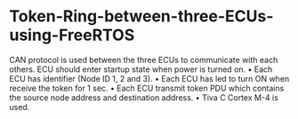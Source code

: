 # Token-Ring-between-three-ECUs-using-FreeRTOS
CAN protocol is used between the three ECUs to communicate with each others. ECU should enter startup state when power is turned on.
•	Each ECU has identifier (Node ID 1, 2 and 3).
•	Each ECU has led to turn ON when receive the token for 1 sec. 
•	Each ECU transmit token PDU which contains the source node address and destination address.
•	Tiva C Cortex M-4 is used.
